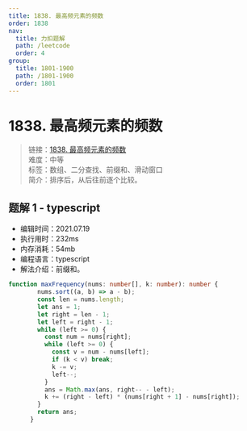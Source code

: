 ```yaml
---
title: 1838. 最高频元素的频数
order: 1838
nav:
  title: 力扣题解
  path: /leetcode
  order: 4
group:
  title: 1801-1900
  path: /1801-1900
  order: 1801
---
```


# 1838. 最高频元素的频数
    
> 链接：[1838. 最高频元素的频数](https://leetcode-cn.com/problems/frequency-of-the-most-frequent-element/)  
> 难度：中等  
> 标签：数组、二分查找、前缀和、滑动窗口  
> 简介：排序后，从后往前逐个比较。
      
## 题解 1 - typescript
- 编辑时间：2021.07.19
- 执行用时：232ms
- 内存消耗：54mb
- 编程语言：typescript
- 解法介绍：前缀和。
```typescript
function maxFrequency(nums: number[], k: number): number {
        nums.sort((a, b) => a - b);
        const len = nums.length;
        let ans = 1;
        let right = len - 1;
        let left = right - 1;
        while (left >= 0) {
          const num = nums[right];
          while (left >= 0) {
            const v = num - nums[left];
            if (k < v) break;
            k -= v;
            left--;
          }
          ans = Math.max(ans, right-- - left);
          k += (right - left) * (nums[right + 1] - nums[right]);
        }
        return ans;
      }
```

      